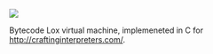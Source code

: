 ![](http://u.cubeupload.com/hellix08/clox.png)

Bytecode Lox virtual machine, implemeneted in C for http://craftinginterpreters.com/.
